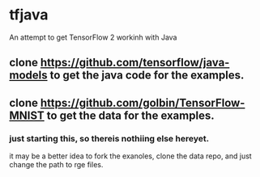 # tfjava
An attempt to get TensorFlow 2 workinh with Java

## clone https://github.com/tensorflow/java-models to  get the java code for the examples.

## clone https://github.com/golbin/TensorFlow-MNIST to get the data for the examples.

### just starting this, so thereis nothiing else hereyet.
it may be a better idea to fork the exanoles, clone the data repo, and just change the path to rge files.

